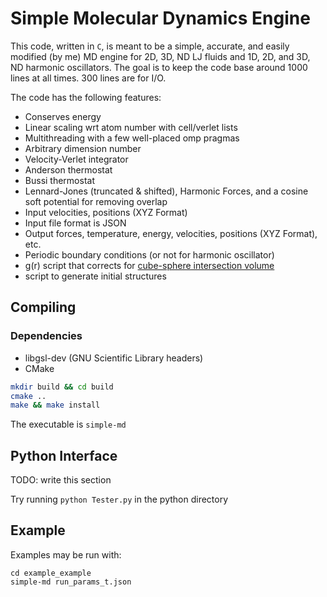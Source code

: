 Simple Molecular Dynamics Engine
=========================

This code, written in `C`, is meant to be a simple, accurate, and
easily modified (by me) MD engine for 2D, 3D, ND LJ fluids and 1D, 2D, and
3D, ND harmonic oscillators. The goal is to keep the code
base around 1000 lines at all times. 300 lines are for I/O.


The code has the following features:

* Conserves energy
* Linear scaling wrt atom number with cell/verlet lists
* Multithreading with a few well-placed omp pragmas
* Arbitrary dimension number
* Velocity-Verlet integrator
* Anderson thermostat
* Bussi thermostat
* Lennard-Jones (truncated & shifted), Harmonic Forces, and a cosine soft potential for removing overlap
* Input velocities, positions (XYZ Format)
* Input file format is JSON
* Output forces, temperature, energy, velocities, positions (XYZ Format), etc.
* Periodic boundary conditions (or not for harmonic oscillator)
* g(r) script that corrects for [cube-sphere intersection volume](http://crowsandcats.blogspot.com/2013/05/extending-radial-distributions.html)
* script to generate initial structures


Compiling
-------------------------

### Dependencies

 * libgsl-dev (GNU Scientific Library headers)
 * CMake

```sh
mkdir build && cd build
cmake ..
make && make install
```
The executable is `simple-md`

Python Interface
-----------------
TODO: write this section

Try running `python Tester.py` in the python directory

Example
-------------------------
Examples may be run with:

    cd example_example
    simple-md run_params_t.json
